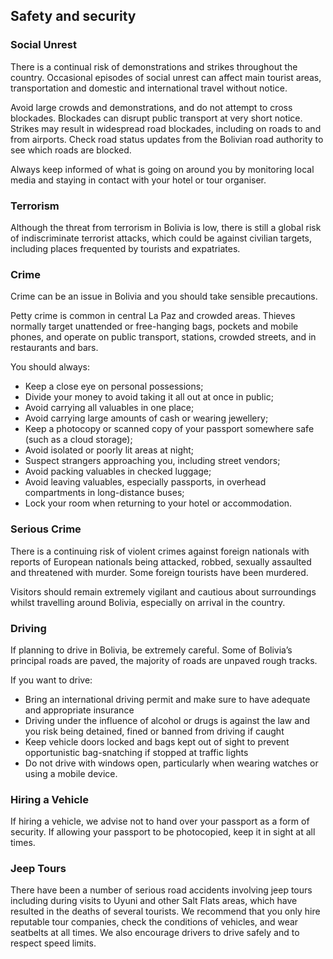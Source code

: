 ## Safety and security

### **Social Unrest**

There is a continual risk of demonstrations and strikes throughout the country. Occasional episodes of social unrest can affect main tourist areas, transportation and domestic and international travel without notice.

Avoid large crowds and demonstrations, and do not attempt to cross blockades. Blockades can disrupt public transport at very short notice. Strikes may result in widespread road blockades, including on roads to and from airports. Check road status updates from the Bolivian road authority to see which roads are blocked.

Always keep informed of what is going on around you by monitoring local media and staying in contact with your hotel or tour organiser.

### **Terrorism**

Although the threat from terrorism in Bolivia is low, there is still a global risk of indiscriminate terrorist attacks, which could be against civilian targets, including places frequented by tourists and expatriates.

### **Crime**

Crime can be an issue in Bolivia and you should take sensible precautions.

Petty crime is common in central La Paz and crowded areas. Thieves normally target unattended or free-hanging bags, pockets and mobile phones, and operate on public transport, stations, crowded streets, and in restaurants and bars.

You should always:

* Keep a close eye on personal possessions;
* Divide your money to avoid taking it all out at once in public;
* Avoid carrying all valuables in one place;
* Avoid carrying large amounts of cash or wearing jewellery;
* Keep a photocopy or scanned copy of your passport somewhere safe (such as a cloud storage);
* Avoid isolated or poorly lit areas at night;
* Suspect strangers approaching you, including street vendors;
* Avoid packing valuables in checked luggage;
* Avoid leaving valuables, especially passports, in overhead compartments in long-distance buses;
* Lock your room when returning to your hotel or accommodation.

### **Serious Crime**

There is a continuing risk of violent crimes against foreign nationals with reports of European nationals being attacked, robbed, sexually assaulted and threatened with murder. Some foreign tourists have been murdered.

Visitors should remain extremely vigilant and cautious about surroundings whilst travelling around Bolivia, especially on arrival in the country.

### **Driving**

If planning to drive in Bolivia, be extremely careful. Some of Bolivia’s principal roads are paved, the majority of roads are unpaved rough tracks.

If you want to drive:

* Bring an international driving permit and make sure to have adequate and appropriate insurance
* Driving under the influence of alcohol or drugs is against the law and you risk being detained, fined or banned from driving if caught
* Keep vehicle doors locked and bags kept out of sight to prevent opportunistic bag-snatching if stopped at traffic lights
* Do not drive with windows open, particularly when wearing watches or using a mobile device.

### **Hiring a Vehicle**

If hiring a vehicle, we advise not to hand over your passport as a form of security. If allowing your passport to be photocopied, keep it in sight at all times.

### **Jeep Tours**

There have been a number of serious road accidents involving jeep tours including during visits to Uyuni and other Salt Flats areas, which have resulted in the deaths of several tourists. We recommend that you only hire reputable tour companies, check the conditions of vehicles, and wear seatbelts at all times. We also encourage drivers to drive safely and to respect speed limits.